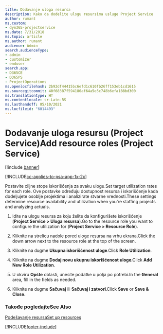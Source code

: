 ```yaml
---
title: Dodavanje uloga resursa
description: Kako da dodelite ulogu resursima usluge Project Service
author: rumant
ms.custom:
- dyn365-projectservice
ms.date: 7/31/2018
ms.topic: article
ms.author: rumant
audience: Admin
search.audienceType:
- admin
- customizer
- enduser
search.app:
- D365CE
- D365PS
- ProjectOperations
ms.openlocfilehash: 2b92df44415bc6efd1c610fb26ff153eb1cd1615
ms.sourcegitcommit: 40f68387f594180af64a5e5c748b6efa188bd300
ms.translationtype: HT
ms.contentlocale: sr-Latn-RS
ms.lasthandoff: 05/10/2021
ms.locfileid: "6014493"
---
```

# <a name="add-resource-roles-project-service"></a><span data-ttu-id="5ce93-103">Dodavanje uloga resursu (Project Service)</span><span class="sxs-lookup"><span data-stu-id="5ce93-103">Add resource roles (Project Service)</span></span>

[!include [banner](../includes/psa-now-project-operations.md)]

[!INCLUDE[cc-applies-to-psa-app-1x-2x](../includes/cc-applies-to-psa-app-1x-2x.md)]

<span data-ttu-id="5ce93-104">Postavite ciljne stope iskorišćenja za svaku ulogu.</span><span class="sxs-lookup"><span data-stu-id="5ce93-104">Set target utilization rates for each role.</span></span> <span data-ttu-id="5ce93-105">Ove postavke određuju dostupnost resursa i iskorišćenje kada dodeljujete osoblje projektima i analizirate stvarne vrednosti.</span><span class="sxs-lookup"><span data-stu-id="5ce93-105">These settings determine resource availability and utilization when you’re staffing projects and analyzing actuals.</span></span>  
  
1.  <span data-ttu-id="5ce93-106">Idite na ulogu resursa za koju želite da konfigurišete iskorišćenje (**Project Service > Uloga resursa**).</span><span class="sxs-lookup"><span data-stu-id="5ce93-106">Go to the resource role you want to configure the utilization for (**Project Service > Resource Role**).</span></span>  
  
2.  <span data-ttu-id="5ce93-107">Kliknite na strelicu nadole pored uloge resursa na vrhu ekrana.</span><span class="sxs-lookup"><span data-stu-id="5ce93-107">Click the down arrow next to the resource role at the top of the screen.</span></span>  
  
3.  <span data-ttu-id="5ce93-108">Kliknite na dugme **Ukupna iskorišćenost uloge**.</span><span class="sxs-lookup"><span data-stu-id="5ce93-108">Click **Role Utilization**.</span></span>  
  
4.  <span data-ttu-id="5ce93-109">Kliknite na dugme **Dodaj novu ukupnu iskorišćenost uloge**.</span><span class="sxs-lookup"><span data-stu-id="5ce93-109">Click **Add New Role Utilization**.</span></span>  
  
5.  <span data-ttu-id="5ce93-110">U okviru **Opšte** oblasti, unesite podatke u polja po potrebi.</span><span class="sxs-lookup"><span data-stu-id="5ce93-110">In the **General** area, fill in the fields as needed.</span></span>  
  
6.  <span data-ttu-id="5ce93-111">Kliknite na dugme **Sačuvaj** ili **Sačuvaj i zatvori**.</span><span class="sxs-lookup"><span data-stu-id="5ce93-111">Click **Save** or **Save & Close**.</span></span>  
  
### <a name="see-also"></a><span data-ttu-id="5ce93-112">Takođe pogledajte</span><span class="sxs-lookup"><span data-stu-id="5ce93-112">See Also</span></span>  
 [<span data-ttu-id="5ce93-113">Podešavanje resursa</span><span class="sxs-lookup"><span data-stu-id="5ce93-113">Set up resources</span></span>](../psa/set-up-resources.md)


[!INCLUDE[footer-include](../includes/footer-banner.md)]